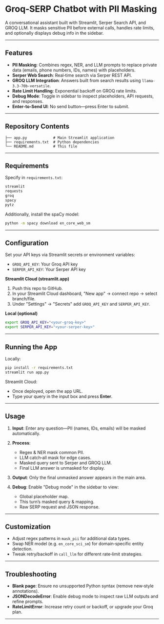 # Groq‑SERP Chatbot with PII Masking

A conversational assistant built with Streamlit, Serper Search API, and GROQ LLM. It masks sensitive PII before external calls, handles rate limits, and optionally displays debug info in the sidebar.

---

## Features

* **PII Masking**: Combines regex, NER, and LLM prompts to replace private data (emails, phone numbers, IDs, names) with placeholders.
* **Serper Web Search**: Real‑time search via Serper REST API.
* **GROQ LLM Integration**: Answers built from search results using `llama-3.3-70b-versatile`.
* **Rate Limit Handling**: Exponential backoff on GROQ rate limits.
* **Debug Mode**: Toggle in sidebar to inspect placeholders, API requests, and responses.
* **Enter‑to‑Send UI**: No send button—press Enter to submit.

---

## Repository Contents

```plaintext
├── app.py            # Main Streamlit application
├── requirements.txt  # Python dependencies
└── README.md         # This file
```

---

## Requirements

Specify in `requirements.txt`:

```txt
streamlit
requests
groq
spacy
pytz
```

Additionally, install the spaCy model:

```bash
python -m spacy download en_core_web_sm
```

---

## Configuration

Set your API keys via Streamlit secrets or environment variables:

* `GROQ_API_KEY`: Your Groq API key
* `SERPER_API_KEY`: Your Serper API key

**Streamlit Cloud (streamlit.app)**

1. Push this repo to GitHub.
2. In your Streamlit Cloud dashboard, "New app" → connect repo → select branch/file.
3. Under "Settings" → "Secrets" add `GROQ_API_KEY` and `SERPER_API_KEY`.

**Local (optional)**

```bash
export GROQ_API_KEY="<your-groq-key>"
export SERPER_API_KEY="<your-serper-key>"
```

---

## Running the App

Locally:

```bash
pip install -r requirements.txt
streamlit run app.py
```

Streamlit Cloud:

* Once deployed, open the app URL.
* Type your query in the input box and press **Enter**.

---

## Usage

1. **Input**: Enter any question—PII (names, IDs, emails) will be masked automatically.
2. **Process**:

   * Regex & NER mask common PII.
   * LLM catch‑all mask for edge cases.
   * Masked query sent to Serper and GROQ LLM.
   * Final LLM answer is unmasked for display.
3. **Output**: Only the final unmasked answer appears in the main area.
4. **Debug**: Enable "Debug mode" in the sidebar to view:

   * Global placeholder map.
   * This turn’s masked query & mapping.
   * Raw SERP request and JSON response.

---

## Customization

* Adjust regex patterns in `mask_pii` for additional data types.
* Swap NER model (e.g. `en_core_sci_sm`) for domain‑specific entity detection.
* Tweak retry/backoff in `call_llm` for different rate‑limit strategies.

---

## Troubleshooting

* **Blank page**: Ensure no unsupported Python syntax (remove new‑style annotations).
* **JSONDecodeError**: Enable debug mode to inspect raw LLM outputs and refine prompts.
* **RateLimitError**: Increase retry count or backoff, or upgrade your Groq plan.

---

